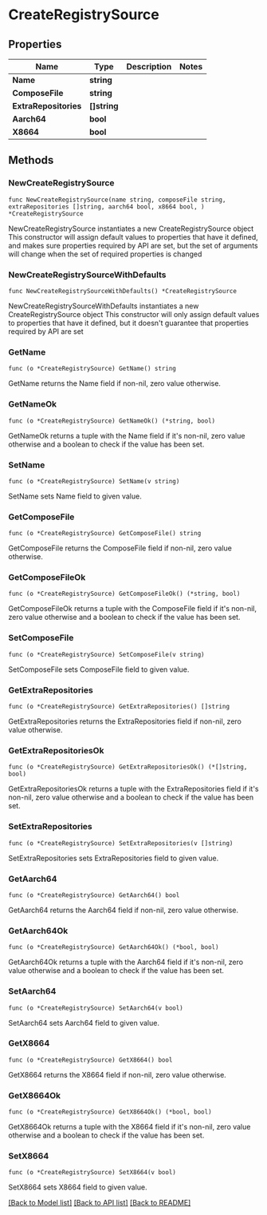 # CreateRegistrySource

## Properties

Name | Type | Description | Notes
------------ | ------------- | ------------- | -------------
**Name** | **string** |  | 
**ComposeFile** | **string** |  | 
**ExtraRepositories** | **[]string** |  | 
**Aarch64** | **bool** |  | 
**X8664** | **bool** |  | 

## Methods

### NewCreateRegistrySource

`func NewCreateRegistrySource(name string, composeFile string, extraRepositories []string, aarch64 bool, x8664 bool, ) *CreateRegistrySource`

NewCreateRegistrySource instantiates a new CreateRegistrySource object
This constructor will assign default values to properties that have it defined,
and makes sure properties required by API are set, but the set of arguments
will change when the set of required properties is changed

### NewCreateRegistrySourceWithDefaults

`func NewCreateRegistrySourceWithDefaults() *CreateRegistrySource`

NewCreateRegistrySourceWithDefaults instantiates a new CreateRegistrySource object
This constructor will only assign default values to properties that have it defined,
but it doesn't guarantee that properties required by API are set

### GetName

`func (o *CreateRegistrySource) GetName() string`

GetName returns the Name field if non-nil, zero value otherwise.

### GetNameOk

`func (o *CreateRegistrySource) GetNameOk() (*string, bool)`

GetNameOk returns a tuple with the Name field if it's non-nil, zero value otherwise
and a boolean to check if the value has been set.

### SetName

`func (o *CreateRegistrySource) SetName(v string)`

SetName sets Name field to given value.


### GetComposeFile

`func (o *CreateRegistrySource) GetComposeFile() string`

GetComposeFile returns the ComposeFile field if non-nil, zero value otherwise.

### GetComposeFileOk

`func (o *CreateRegistrySource) GetComposeFileOk() (*string, bool)`

GetComposeFileOk returns a tuple with the ComposeFile field if it's non-nil, zero value otherwise
and a boolean to check if the value has been set.

### SetComposeFile

`func (o *CreateRegistrySource) SetComposeFile(v string)`

SetComposeFile sets ComposeFile field to given value.


### GetExtraRepositories

`func (o *CreateRegistrySource) GetExtraRepositories() []string`

GetExtraRepositories returns the ExtraRepositories field if non-nil, zero value otherwise.

### GetExtraRepositoriesOk

`func (o *CreateRegistrySource) GetExtraRepositoriesOk() (*[]string, bool)`

GetExtraRepositoriesOk returns a tuple with the ExtraRepositories field if it's non-nil, zero value otherwise
and a boolean to check if the value has been set.

### SetExtraRepositories

`func (o *CreateRegistrySource) SetExtraRepositories(v []string)`

SetExtraRepositories sets ExtraRepositories field to given value.


### GetAarch64

`func (o *CreateRegistrySource) GetAarch64() bool`

GetAarch64 returns the Aarch64 field if non-nil, zero value otherwise.

### GetAarch64Ok

`func (o *CreateRegistrySource) GetAarch64Ok() (*bool, bool)`

GetAarch64Ok returns a tuple with the Aarch64 field if it's non-nil, zero value otherwise
and a boolean to check if the value has been set.

### SetAarch64

`func (o *CreateRegistrySource) SetAarch64(v bool)`

SetAarch64 sets Aarch64 field to given value.


### GetX8664

`func (o *CreateRegistrySource) GetX8664() bool`

GetX8664 returns the X8664 field if non-nil, zero value otherwise.

### GetX8664Ok

`func (o *CreateRegistrySource) GetX8664Ok() (*bool, bool)`

GetX8664Ok returns a tuple with the X8664 field if it's non-nil, zero value otherwise
and a boolean to check if the value has been set.

### SetX8664

`func (o *CreateRegistrySource) SetX8664(v bool)`

SetX8664 sets X8664 field to given value.



[[Back to Model list]](../README.md#documentation-for-models) [[Back to API list]](../README.md#documentation-for-api-endpoints) [[Back to README]](../README.md)


